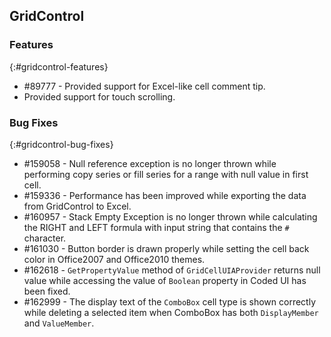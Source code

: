## GridControl

### Features
{:#gridcontrol-features}

* \#89777 - Provided support for Excel-like cell comment tip.
* Provided support for touch scrolling.

### Bug Fixes
{:#gridcontrol-bug-fixes}

* \#159058 - Null reference exception is no longer thrown while performing copy series or fill series for a range with null value in first cell.
* \#159336 - Performance has been improved while exporting the data from GridControl to Excel.
* \#160957 - Stack Empty Exception is no longer thrown while calculating the RIGHT and LEFT formula with input string that contains the `#` character.
* \#161030 - Button border is drawn properly while setting the cell back color in Office2007 and Office2010 themes.
* \#162618 - `GetPropertyValue` method of `GridCellUIAProvider` returns null value while accessing the value of `Boolean` property in Coded UI has been fixed.
* \#162999 - The display text of the `ComboBox` cell type is shown correctly while deleting a selected item when ComboBox has both `DisplayMember` and `ValueMember`.